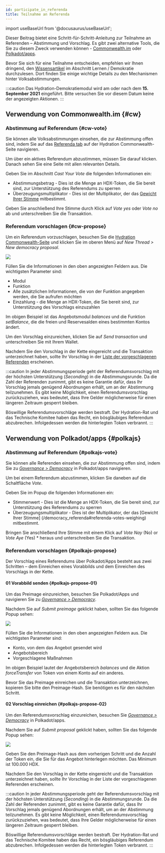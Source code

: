 ```yaml
---
id: participate_in_referenda
title: Teilnahme an Referenda
---
```


import useBaseUrl from '@docusaurus/useBaseUrl';

Dieser Beitrag bietet eine Schritt-für-Schritt-Anleitung zur Teilnahme an Referenden – Abstimmung und Vorschlag. Es gibt zwei alternative Tools, die Sie zu diesem Zweck verwenden können - [Commonwealth.im](#cw) oder [Polkadot/apps](#polkajs).

Bevor Sie sich für eine Teilnahme entscheiden, empfehlen wir Ihnen dringend, den [Wissensartikel](/democracy_referenda) im Abschnitt Lernen / Demokratie durchzulesen. Dort finden Sie einige wichtige Details zu den Mechanismen hinter Volksabstimmungen.

:::caution
Das Hydration-Demokratiemodul wird am oder nach dem **15. September 2021** eingeführt. Bitte versuchen Sie vor diesem Datum keine der angezeigten Aktionen.
:::

## Verwendung von Commonwealth.im {#cw}
### Abstimmung auf Referendum {#cw-vote}
Sie können alle Volksabstimmungen einsehen, die zur Abstimmung offen sind, indem Sie auf das [Referenda tab](https://commonwealth.im/hydradx/referenda) auf der Hydration Commonwealth-Seite navigieren.

Um über ein aktives Referendum abzustimmen, müssen Sie darauf klicken. Danach sehen Sie eine Seite mit allen relevanten Details.

Geben Sie im Abschnitt *Cast Your Vote* die folgenden Informationen ein:

* Abstimmungsbetrag - Dies ist die Menge an HDX-Token, die Sie bereit sind, zur Unterstützung des Referendums zu sperren
* Überzeugungsmultiplikator - Dies ist der Multiplikator, der das [Gewicht Ihrer Stimme](/democracy_referenda#referenda-votes-weighing) mitbestimmt.

Geben Sie anschließend Ihre Stimme durch Klick auf *Vote yes* oder *Vote no* ab und unterschreiben Sie die Transaktion.

### Referendum vorschlagen {#cw-propose}
Um ein Referendum vorzuschlagen, besuchen Sie die [Hydration Commonwealth-Seite](https://commonwealth.im/hydradx/) und klicken Sie im oberen Menü auf *New Thread > New democracy proposal*.

<div style={{textAlign: 'center'}}>
  <img src={useBaseUrl('/participate_in_referenda/cw-proposal.jpg')} />
</div>

Füllen Sie die Informationen in den oben angezeigten Feldern aus. Die wichtigsten Parameter sind:
* Modul
* Funktion
* Alle zusätzlichen Informationen, die von der Funktion angegeben werden, die Sie aufrufen möchten
* Einzahlung - die Menge an HDX-Token, die Sie bereit sind, zur Unterstützung des Vorschlags einzuzahlen

Im obigen Beispiel ist das Angebotsmodul *balances* und die Funktion *setBalance*, die die freien und Reservesalden eines bestimmten Kontos ändert.

Um den Vorschlag einzureichen, klicken Sie auf *Send transaction* und unterschreiben Sie mit Ihrem Wallet.

Nachdem Sie den Vorschlag in der Kette eingereicht und die Transaktion unterzeichnet haben, sollte Ihr Vorschlag in der [Liste der vorgeschlagenen Referenden](https://commonwealth.im/hydradx/referenda) erscheinen.

:::caution
In jeder Abstimmungsperiode geht der Referendumsvorschlag mit der höchsten Unterstützung (*Seconding*) in die Abstimmungsrunde. Da die Zahl der Referenden zunimmt, gibt es keine Garantie dafür, dass Ihr Vorschlag jemals genügend Abordnungen erhält, um an der Abstimmung teilzunehmen. Es gibt keine Möglichkeit, einen Referendumsvorschlag zurückzuziehen, was bedeutet, dass Ihre Gelder möglicherweise für einen längeren Zeitraum gesperrt bleiben.

Böswillige Referendumsvorschläge werden bestraft. Der Hydration-Rat und das Technische Komitee haben das Recht, ein bösgläubiges Referendum abzubrechen. Infolgedessen werden die hinterlegten Token verbrannt.
:::

## Verwendung von Polkadot/apps {#polkajs}
### Abstimmung auf Referendum {#polkajs-vote}
Sie können alle Referenden einsehen, die zur Abstimmung offen sind, indem Sie zu [*Governance > Democracy*](https://polkadot.js.org/apps/?rpc=wss%253A%252F%252Frpc.hydradx.cloud#/democracy) in Polkadot/apps navigieren.

Um bei einem Referendum abzustimmen, klicken Sie daneben auf die Schaltfläche *Vote*.

Geben Sie im Popup die folgenden Informationen ein:

* Stimmenwert - Dies ist die Menge an HDX-Token, die Sie bereit sind, zur Unterstützung des Referendums zu sperren
* Überzeugungsmultiplikator - Dies ist der Multiplikator, der das [Gewicht Ihrer Stimme] 
(/democracy_referenda#referenda-votes-weighing) mitbestimmt.

Bringen Sie anschließend Ihre Stimme mit einem Klick auf *Vote Nay* (No) or *Vote Aye* (Yes) *  heraus und unterschreiben Sie die Transaktion.

### Referendum vorschlagen {#polkajs-propose}
Der Vorschlag eines Referendums über Polkadot/Apps besteht aus zwei Schritten – dem Einreichen eines Vorabbilds und dem Einreichen des Vorschlags in der Kette.

#### 01 Vorabbild senden {#polkajs-propose-01}
Um das Preimage einzureichen, besuchen Sie Polkadot/Apps und navigieren Sie zu
 [*Governance > Democracy*](https://polkadot.js.org/apps/?rpc=wss%253A%252F%252Frpc.hydradx.cloud#/democracy).

Nachdem Sie auf *Submit preimage* geklickt haben, sollten Sie das folgende Popup sehen:

<div style={{textAlign: 'center'}}>
  <img src={useBaseUrl('/participate_in_referenda/polkajs-preimage.jpg')} />
</div>

Füllen Sie die Informationen in den oben angezeigten Feldern aus. Die wichtigsten Parameter sind:
* Konto, von dem das Angebot gesendet wird
* Angebotsbereich
* Vorgeschlagene Maßnahmen

Im obigen Beispiel lautet der Angebotsbereich *balances* und die Aktion *forceTransfer* von Token von einem Konto auf ein anderes.

Bevor Sie das Preimage einreichen und die Transaktion unterzeichnen, kopieren Sie bitte den Preimage-Hash. Sie benötigen es für den nächsten Schritt.

#### 02 Vorschlag einreichen {#polkajs-propose-02}
Um den Referendumsvorschlag einzureichen, besuchen Sie
 [*Governance > Democracy*](https://polkadot.js.org/apps/?rpc=wss%253A%252F%252Frpc.hydradx.cloud#/democracy) in Polkadot/apps.

Nachdem Sie auf *Submit proposal* geklickt haben, sollten Sie das folgende Popup sehen:

<div style={{textAlign: 'center'}}>
  <img src={useBaseUrl('/participate_in_referenda/polkajs-proposal.jpg')} />
</div>

Geben Sie den Preimage-Hash aus dem vorherigen Schritt und die Anzahl der Token ein, die Sie für das Angebot hinterlegen möchten. Das Minimum ist 100.000 HDX.

Nachdem Sie den Vorschlag in der Kette eingereicht und die Transaktion unterzeichnet haben, sollte Ihr Vorschlag in der Liste der vorgeschlagenen Referenden erscheinen.

:::caution
In jeder Abstimmungsperiode geht der Referendumsvorschlag mit der höchsten Unterstützung (*Seconding*) in die Abstimmungsrunde. Da die Zahl der Referenden zunimmt, gibt es keine Garantie dafür, dass Ihr Vorschlag jemals genügend Abordnungen erhält, um an der Abstimmung teilzunehmen. Es gibt keine Möglichkeit, einen Referendumsvorschlag zurückzuziehen, was bedeutet, dass Ihre Gelder möglicherweise für einen längeren Zeitraum gesperrt bleiben.

Böswillige Referendumsvorschläge werden bestraft. Der Hydration-Rat und das Technische Komitee haben das Recht, ein bösgläubiges Referendum abzubrechen. Infolgedessen werden die hinterlegten Token verbrannt.
:::
